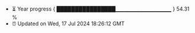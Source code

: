 - ⏳ Year progress { ████████████████▁▁▁▁▁▁▁▁▁▁▁▁▁▁ } 54.31 %
- ⏰ Updated on Wed, 17 Jul 2024 18:26:12 GMT

